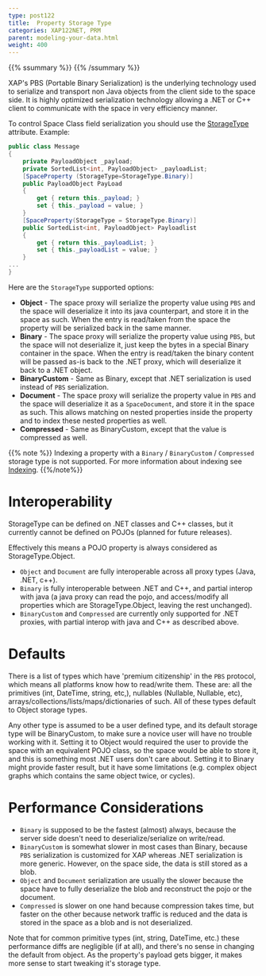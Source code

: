 ```yaml
---
type: post122
title:  Property Storage Type
categories: XAP122NET, PRM
parent: modeling-your-data.html
weight: 400
---
```


{{% ssummary   %}} {{% /ssummary %}}



XAP's PBS (Portable Binary Serialization) is the underlying technology used to serialize and transport non Java objects from the client side to the space side. It is highly optimized serialization technology allowing a .NET or C++ client to communicate with the space in very efficiency manner.

To control Space Class field serialization you should use the [StorageType]({{%api-dotnetdoc%}}/T_GigaSpaces_Core_Metadata_StorageType.htm) attribute.
Example:


```csharp
public class Message
{
	private PayloadObject _payload;
	private SortedList<int, PayloadObject> _payloadList;
	[SpaceProperty (StorageType=StorageType.Binary)]
	public PayloadObject PayLoad
	{
	    get { return this._payload; }
	    set { this._payload = value; }
	}
	[SpaceProperty(StorageType = StorageType.Binary)]
	public SortedList<int, PayloadObject> Payloadlist
	{
	    get { return this._payloadList; }
	    set { this._payloadList = value; }
	}
...
}
```

Here are the `StorageType` supported options:

- **Object** - The space proxy will serialize the property value using `PBS` and the space will deserialize it into its java counterpart, and store it in the space as such. When the entry is read/taken from the space the property will be serialized back in the same manner.
- **Binary** - The space proxy will serialize the property value using `PBS`, but the space will not deserialize it, just keep the bytes in a special Binary container in the space. When the entry is read/taken the binary content will be passed as-is back to the .NET proxy, which will deserialize it back to a .NET object.
- **BinaryCustom** - Same as Binary, except that .NET serialization is used instead of `PBS` serialization.
- **Document** - The space proxy will serialize the property value in `PBS` and the space will deserialize it as a `SpaceDocument`, and store it in the space as such. This allows matching on nested properties inside the property and to index these nested properties as well.
- **Compressed** - Same as BinaryCustom, except that the value is compressed as well.

{{% note %}}
Indexing a property with a `Binary` / `BinaryCustom` / `Compressed` storage type is not supported. For more information about indexing see [Indexing](./indexing.html).
{{%/note%}}

# Interoperability

StorageType can be defined on .NET classes and C++ classes, but it currently cannot be defined on POJOs (planned for future releases).

Effectively this means a POJO property is always considered as StorageType.Object.

- `Object` and `Document` are fully interoperable across all proxy types (Java, .NET, c++).
- `Binary` is fully interoperable between .NET and C++, and partial interop with java (a java proxy can read the pojo, and access/modify all properties which are StorageType.Object, leaving the rest unchanged).
- `BinaryCustom` and `Compressed` are currently only supported for .NET proxies, with partial interop with java and C++ as described above.

# Defaults

There is a list of types which have 'premium citizenship' in the `PBS` protocol, which means all platforms know how to read/write them. These are: all the primitives (int, DateTime, string, etc,), nullables (Nullable<int>, Nullable<DateTime>, etc), arrays/collections/lists/maps/dictionaries of such. All of these types default to Object storage types.

Any other type is assumed to be a user defined type, and its default storage type will be BinaryCustom, to make sure a novice user will have no trouble working with it. Setting it to Object would required the user to provide the space with an equivalent POJO class, so the space would be able to store it, and this is something most .NET users don't care about. Setting it to Binary might provide faster result, but it have some limitations (e.g. complex object graphs which contains the same object twice, or cycles).

# Performance Considerations

- `Binary` is supposed to be the fastest (almost) always, because the server side doesn't need to deserialize/serialize on write/read.
- `BinaryCustom` is somewhat slower in most cases than Binary, because `PBS` serialization is customized for XAP whereas .NET serialization is more generic. However, on the space side, the data is still stored as a blob.
- `Object` and `Document` serialization are usually the slower because the space have to fully deserialize the blob and reconstruct the pojo or the document.
- `Compressed` is slower on one hand because compression takes time, but faster on the other because network traffic is reduced and the data is stored in the space as a blob and is not deserialized.

Note that for common primitive types (int, string, DateTime, etc.) these performance diffs are negligible (if at all), and there's no sense in changing the default from object. As the property's payload gets bigger, it makes more sense to start tweaking it's storage type.
